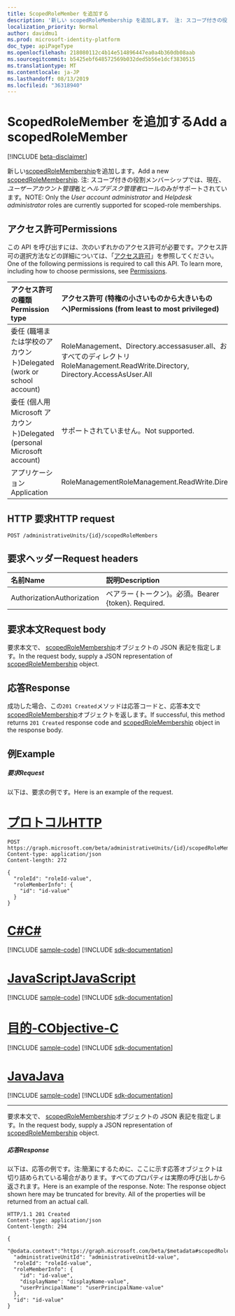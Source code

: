 ```yaml
---
title: ScopedRoleMember を追加する
description: '新しい scopedRoleMembership を追加します。 注: スコープ付きの役割メンバーシップでは、現在、*ユーザーアカウント管理*者と*ヘルプデスク管理者*ロールのみがサポートされています。'
localization_priority: Normal
author: davidmu1
ms.prod: microsoft-identity-platform
doc_type: apiPageType
ms.openlocfilehash: 218080112c4b14e514896447ea0a4b360db08aab
ms.sourcegitcommit: b5425ebf648572569b032ded5b56e1dcf3830515
ms.translationtype: MT
ms.contentlocale: ja-JP
ms.lasthandoff: 08/13/2019
ms.locfileid: "36318940"
---
```

# <a name="add-a-scopedrolemember"></a><span data-ttu-id="232d6-104">ScopedRoleMember を追加する</span><span class="sxs-lookup"><span data-stu-id="232d6-104">Add a scopedRoleMember</span></span>

[!INCLUDE [beta-disclaimer](../../includes/beta-disclaimer.md)]

<span data-ttu-id="232d6-105">新しい[scopedRoleMembership](../resources/scopedrolemembership.md)を追加します。</span><span class="sxs-lookup"><span data-stu-id="232d6-105">Add a new [scopedRoleMembership](../resources/scopedrolemembership.md).</span></span> <span data-ttu-id="232d6-106">注: スコープ付きの役割メンバーシップでは、現在、*ユーザーアカウント管理*者と*ヘルプデスク管理者*ロールのみがサポートされています。</span><span class="sxs-lookup"><span data-stu-id="232d6-106">NOTE: Only the *User account administrator* and *Helpdesk administrator* roles are currently supported for scoped-role memberships.</span></span>

## <a name="permissions"></a><span data-ttu-id="232d6-107">アクセス許可</span><span class="sxs-lookup"><span data-stu-id="232d6-107">Permissions</span></span>
<span data-ttu-id="232d6-p103">この API を呼び出すには、次のいずれかのアクセス許可が必要です。アクセス許可の選択方法などの詳細については、「[アクセス許可](/graph/permissions-reference)」を参照してください。</span><span class="sxs-lookup"><span data-stu-id="232d6-p103">One of the following permissions is required to call this API. To learn more, including how to choose permissions, see [Permissions](/graph/permissions-reference).</span></span>


|<span data-ttu-id="232d6-110">アクセス許可の種類</span><span class="sxs-lookup"><span data-stu-id="232d6-110">Permission type</span></span>      | <span data-ttu-id="232d6-111">アクセス許可 (特権の小さいものから大きいものへ)</span><span class="sxs-lookup"><span data-stu-id="232d6-111">Permissions (from least to most privileged)</span></span>              |
|:--------------------|:---------------------------------------------------------|
|<span data-ttu-id="232d6-112">委任 (職場または学校のアカウント)</span><span class="sxs-lookup"><span data-stu-id="232d6-112">Delegated (work or school account)</span></span> | <span data-ttu-id="232d6-113">RoleManagement、Directory.accessasuser.all、およびすべてのディレクトリ</span><span class="sxs-lookup"><span data-stu-id="232d6-113">RoleManagement.ReadWrite.Directory, Directory.AccessAsUser.All</span></span>    |
|<span data-ttu-id="232d6-114">委任 (個人用 Microsoft アカウント)</span><span class="sxs-lookup"><span data-stu-id="232d6-114">Delegated (personal Microsoft account)</span></span> | <span data-ttu-id="232d6-115">サポートされていません。</span><span class="sxs-lookup"><span data-stu-id="232d6-115">Not supported.</span></span>    |
|<span data-ttu-id="232d6-116">アプリケーション</span><span class="sxs-lookup"><span data-stu-id="232d6-116">Application</span></span> | <span data-ttu-id="232d6-117">RoleManagement</span><span class="sxs-lookup"><span data-stu-id="232d6-117">RoleManagement.ReadWrite.Directory</span></span> |

## <a name="http-request"></a><span data-ttu-id="232d6-118">HTTP 要求</span><span class="sxs-lookup"><span data-stu-id="232d6-118">HTTP request</span></span>
<!-- { "blockType": "ignored" } -->
```http
POST /administrativeUnits/{id}/scopedRoleMembers
```
## <a name="request-headers"></a><span data-ttu-id="232d6-119">要求ヘッダー</span><span class="sxs-lookup"><span data-stu-id="232d6-119">Request headers</span></span>
| <span data-ttu-id="232d6-120">名前</span><span class="sxs-lookup"><span data-stu-id="232d6-120">Name</span></span>      |<span data-ttu-id="232d6-121">説明</span><span class="sxs-lookup"><span data-stu-id="232d6-121">Description</span></span>|
|:----------|:----------|
| <span data-ttu-id="232d6-122">Authorization</span><span class="sxs-lookup"><span data-stu-id="232d6-122">Authorization</span></span>  | <span data-ttu-id="232d6-p104">ベアラー {トークン}。必須。</span><span class="sxs-lookup"><span data-stu-id="232d6-p104">Bearer {token}. Required.</span></span>|

## <a name="request-body"></a><span data-ttu-id="232d6-125">要求本文</span><span class="sxs-lookup"><span data-stu-id="232d6-125">Request body</span></span>
<span data-ttu-id="232d6-126">要求本文で、 [scopedRoleMembership](../resources/scopedrolemembership.md)オブジェクトの JSON 表記を指定します。</span><span class="sxs-lookup"><span data-stu-id="232d6-126">In the request body, supply a JSON representation of [scopedRoleMembership](../resources/scopedrolemembership.md) object.</span></span>

## <a name="response"></a><span data-ttu-id="232d6-127">応答</span><span class="sxs-lookup"><span data-stu-id="232d6-127">Response</span></span>

<span data-ttu-id="232d6-128">成功した場合、この`201 Created`メソッドは応答コードと、応答本文で[scopedRoleMembership](../resources/scopedrolemembership.md)オブジェクトを返します。</span><span class="sxs-lookup"><span data-stu-id="232d6-128">If successful, this method returns `201 Created` response code and [scopedRoleMembership](../resources/scopedrolemembership.md) object in the response body.</span></span>

## <a name="example"></a><span data-ttu-id="232d6-129">例</span><span class="sxs-lookup"><span data-stu-id="232d6-129">Example</span></span>
##### <a name="request"></a><span data-ttu-id="232d6-130">要求</span><span class="sxs-lookup"><span data-stu-id="232d6-130">Request</span></span>
<span data-ttu-id="232d6-131">以下は、要求の例です。</span><span class="sxs-lookup"><span data-stu-id="232d6-131">Here is an example of the request.</span></span>

# <a name="httptabhttp"></a>[<span data-ttu-id="232d6-132">プロトコル</span><span class="sxs-lookup"><span data-stu-id="232d6-132">HTTP</span></span>](#tab/http)
<!-- {
  "blockType": "request",
  "name": "create_scopedrolemembership_from_administrativeunit"
}-->
```http
POST https://graph.microsoft.com/beta/administrativeUnits/{id}/scopedRoleMembers
Content-type: application/json
Content-length: 272

{
  "roleId": "roleId-value",
  "roleMemberInfo": {
    "id": "id-value"
  }
}
```
# <a name="ctabcsharp"></a>[<span data-ttu-id="232d6-133">C#</span><span class="sxs-lookup"><span data-stu-id="232d6-133">C#</span></span>](#tab/csharp)
[!INCLUDE [sample-code](../includes/snippets/csharp/create-scopedrolemembership-from-administrativeunit-csharp-snippets.md)]
[!INCLUDE [sdk-documentation](../includes/snippets/snippets-sdk-documentation-link.md)]

# <a name="javascripttabjavascript"></a>[<span data-ttu-id="232d6-134">JavaScript</span><span class="sxs-lookup"><span data-stu-id="232d6-134">JavaScript</span></span>](#tab/javascript)
[!INCLUDE [sample-code](../includes/snippets/javascript/create-scopedrolemembership-from-administrativeunit-javascript-snippets.md)]
[!INCLUDE [sdk-documentation](../includes/snippets/snippets-sdk-documentation-link.md)]

# <a name="objective-ctabobjc"></a>[<span data-ttu-id="232d6-135">目的-C</span><span class="sxs-lookup"><span data-stu-id="232d6-135">Objective-C</span></span>](#tab/objc)
[!INCLUDE [sample-code](../includes/snippets/objc/create-scopedrolemembership-from-administrativeunit-objc-snippets.md)]
[!INCLUDE [sdk-documentation](../includes/snippets/snippets-sdk-documentation-link.md)]

# <a name="javatabjava"></a>[<span data-ttu-id="232d6-136">Java</span><span class="sxs-lookup"><span data-stu-id="232d6-136">Java</span></span>](#tab/java)
[!INCLUDE [sample-code](../includes/snippets/java/create-scopedrolemembership-from-administrativeunit-java-snippets.md)]
[!INCLUDE [sdk-documentation](../includes/snippets/snippets-sdk-documentation-link.md)]

---

<span data-ttu-id="232d6-137">要求本文で、 [scopedRoleMembership](../resources/scopedrolemembership.md)オブジェクトの JSON 表記を指定します。</span><span class="sxs-lookup"><span data-stu-id="232d6-137">In the request body, supply a JSON representation of [scopedRoleMembership](../resources/scopedrolemembership.md) object.</span></span>
##### <a name="response"></a><span data-ttu-id="232d6-138">応答</span><span class="sxs-lookup"><span data-stu-id="232d6-138">Response</span></span>
<span data-ttu-id="232d6-p105">以下は、応答の例です。注:簡潔にするために、ここに示す応答オブジェクトは切り詰められている場合があります。すべてのプロパティは実際の呼び出しから返されます。</span><span class="sxs-lookup"><span data-stu-id="232d6-p105">Here is an example of the response. Note: The response object shown here may be truncated for brevity. All of the properties will be returned from an actual call.</span></span>
<!-- {
  "blockType": "response",
  "truncated": true,
  "@odata.type": "microsoft.graph.scopedRoleMembership"
} -->
```http
HTTP/1.1 201 Created
Content-type: application/json
Content-length: 294

{
  "@odata.context":"https://graph.microsoft.com/beta/$metadata#scopedRoleMemberships/$entity",
  "administrativeUnitId": "administrativeUnitId-value",
  "roleId": "roleId-value",
  "roleMemberInfo": {
    "id": "id-value",
    "displayName": "displayName-value",
    "userPrincipalName": "userPrincipalName-value"
  },
  "id": "id-value"
}
```

<!-- uuid: 8fcb5dbc-d5aa-4681-8e31-b001d5168d79
2015-10-25 14:57:30 UTC -->
<!--
{
  "type": "#page.annotation",
  "description": "Create scopedRoleMembership",
  "keywords": "",
  "section": "documentation",
  "tocPath": "",
  "suppressions": [
  ]
}
-->
